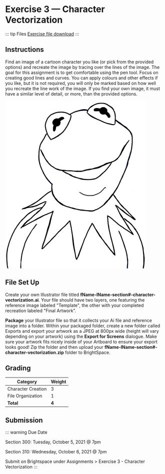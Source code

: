 # Exercise 3 — Character Vectorization

::: tip Files
[Exercise file download](https://drive.google.com/uc?export=download&id=1edMo785M-wcy76DclQJfqZSNBaMe_AE1)
:::

## Instructions

Find an image of a cartoon character you like (or pick from the provided options) and recreate the image by tracing over the lines of the image. The goal for this assignment is to get comfortable using the pen tool. Focus on creating good lines and curves. You can apply colours and other effects if you like, but it is not required, you will only be marked based on how well you recreate the line work of the image. If you find your own image, it must have a similar level of detail, or more, than the provided options.

![Kermit the frog example](./assets/kermit-the-frog.png)

## File Set Up

Create your own Illustrator file titled **fName-lName-section#-character-vectorization.ai**. Your file should have two layers, one featuring the reference image labeled "Template", the other with your completed recreation labeled "Final Artwork".

**Package** your Illustrator file so that it collects your Ai file and reference image into a folder. Within your packaged folder, create a new folder called Exports and export your artwork as a JPEG at 800px wide (height will vary depending on your artwork) using the **Export for Screens** dialogue. Make sure your artwork fits nicely inside of your Artboard to ensure your export looks good! Zip the folder and then upload your **fName-lName-section#-character-vectorization.zip** folder to BrightSpace.

## Grading

| Category           | Weight |
| ------------------ | ------ |
| Character Creation | 3      |
| File Organization  | 1      |
| **Total**          | **4**  |

## Submission

::: warning Due Date

Section 300: Tuesday, October 5, 2021 @ 7pm

Section 310: Wednesday, October 6, 2021 @ 7pm

Submit on Brightspace under Assignments > Exercise 3 - Character Vectorization
:::
